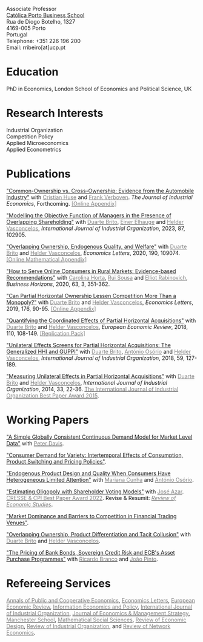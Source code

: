 Associate Professor<br/>
[Católica Porto Business School](https://catolicabs.porto.ucp.pt/)<br/>
Rua de Diogo Botelho, 1327<br/>
4169-005 Porto<br/>
Portugal<br/>
Telephone: +351 226 196 200<br/>
Email: rribeiro[at]ucp.pt<br/>

# Education<br/>
PhD in Economics, London School of Economics and Political Science, UK

# Research Interests<br/>
Industrial Organization<br/>
Competition Policy<br/>
Applied Microeconomics<br/>
Applied Econometrics<br/>

# Publications<br/>
["Common-Ownership vs. Cross-Ownership: Evidence from the Automobile Industry"](https://doi.org/10.1111/joie.12390) with [<span style="color: #808080">Cristian Huse</span>](https://cristianhuse.github.io/) and [<span style="color: #808080">Frank Verboven</span>](https://sites.google.com/site/frankverbo/research). *The Journal of Industrial Economics*, Forthcoming. [<span style="color: #808080">[Online Appendix]</span>](https://onlinelibrary.wiley.com/action/downloadSupplement?doi=10.1111%2Fjoie.12390&file=joie12390-sup-0001-suppinfo.pdf)

["Modelling the Objective Function of Managers in the Presence of Overlapping Shareholding"](https://doi.org/10.1016/j.ijindorg.2022.102905) with [<span style="color: #808080">Duarte Brito</span>](https://www.dcsa.fct.unl.pt/pessoas/professor-associado-com-agregacao/duarte-brito), [<span style="color: #808080">Einer Elhauge</span>](https://hls.harvard.edu/faculty/directory/10234/Elhauge) and [<span style="color: #808080">Helder Vasconcelos</span>](https://www.fep.up.pt/docentes/hvasconcelos/), *International Journal of Industrial Organization*, 2023, 87, 102905.  

["Overlapping Ownership, Endogenous Quality, and Welfare"](https://doi.org/10.1016/j.econlet.2020.109074) with [<span style="color: #808080">Duarte Brito</span>](https://www.dcsa.fct.unl.pt/pessoas/professor-associado-com-agregacao/duarte-brito) and [<span style="color: #808080">Helder Vasconcelos</span>](https://www.fep.up.pt/docentes/hvasconcelos/), *Economics Letters*, 2020, 190, 109074. [<span style="color: #808080">[Online Mathematical Appendix]</span>](https://ars.els-cdn.com/content/image/1-s2.0-S0165176520300744-mmc1.pdf)

["How to Serve Online Consumers in Rural Markets: Evidence-based Recommendations"](https://doi.org/10.1016/j.bushor.2020.01.007) with [<span style="color: #808080">Carolina Horta</span>](https://www.researchgate.net/profile/Carolina-Horta), [<span style="color: #808080">Rui Sousa</span>](https://rsousaedu.wordpress.com/) and [<span style="color: #808080">Elliot Rabinovich</span>](https://search.asu.edu/profile/330867), *Business Horizons*, 2020, 63, 3, 351-362.

["Can Partial Horizontal Ownership Lessen Competition More Than a Monopoly?"](https://doi.org/10.1016/j.econlet.2018.12.039) with [<span style="color: #808080">Duarte Brito</span>](https://www.dcsa.fct.unl.pt/pessoas/professor-associado-com-agregacao/duarte-brito) and [<span style="color: #808080">Helder Vasconcelos</span>](https://www.fep.up.pt/docentes/hvasconcelos/), *Economics Letters*, 2019, 176, 90-95. [<span style="color: #808080">[Online Appendix]</span>](https://ars.els-cdn.com/content/image/1-s2.0-S0165176518305330-mmc1.pdf)

["Quantifying the Coordinated Effects of Partial Horizontal Acquisitions"](https://doi.org/10.1016/j.euroecorev.2018.07.009) with [<span style="color: #808080">Duarte Brito</span>](https://www.dcsa.fct.unl.pt/pessoas/professor-associado-com-agregacao/duarte-brito) and [<span style="color: #808080">Helder Vasconcelos</span>](https://www.fep.up.pt/docentes/hvasconcelos/), *European Economic Review*, 2018, 110, 108-149. [<span style="color: #808080">[Replication Pack]</span>](https://ars.els-cdn.com/content/image/1-s2.0-S0014292118301156-mmc1.zip)

["Unilateral Effects Screens for Partial Horizontal Acquisitions: The Generalized HHI and GUPPI"](https://doi.org/10.1016/j.ijindorg.2018.03.005) with [<span style="color: #808080">Duarte Brito</span>](https://www.dcsa.fct.unl.pt/pessoas/professor-associado-com-agregacao/duarte-brito), [<span style="color: #808080">António Osório</span>](http://gandalf.fee.urv.cat/professors/AntonioOsorio/index.html) and [<span style="color: #808080">Helder Vasconcelos</span>](https://www.fep.up.pt/docentes/hvasconcelos/), *International Journal of Industrial Organization*, 2018, 59, 127-189.

["Measuring Unilateral Effects in Partial Horizontal Acquisitions"](https://doi.org/10.1016/j.ijindorg.2013.12.003) with [<span style="color: #808080">Duarte Brito</span>](https://www.dcsa.fct.unl.pt/pessoas/professor-associado-com-agregacao/duarte-brito) and [<span style="color: #808080">Helder Vasconcelos</span>](https://www.fep.up.pt/docentes/hvasconcelos/), *International Journal of Industrial Organization*, 2014, 33, 22-36. [<span style="color: #808080">The International Journal of Industrial Organization Best Paper Award 2015</span>](https://www.journals.elsevier.com/international-journal-of-industrial-organization/awards/best-paper-award-2015/).

# Working Papers<br/>
["A Simple Globally Consistent Continuous Demand Model for Market Level Data"](https://papers.ssrn.com/sol3/papers.cfm?abstract_id=1690163) with [<span style="color: #808080">Peter Davis</span>](https://www.brattle.com/experts/peter-davis/).

["Consumer Demand for Variety: Intertemporal Effects of Consumption, Product Switching and Pricing Policies"](https://papers.ssrn.com/sol3/papers.cfm?abstract_id=1690144).

["Endogenous Product Design and Quality When Consumers Have Heterogeneous Limited Attention"](https://papers.ssrn.com/sol3/papers.cfm?abstract_id=2860456) with [<span style="color: #808080">Mariana Cunha</span>](https://catolicabs.porto.ucp.pt/person/mariana-alves-da-cunha) and [<span style="color: #808080">António Osório</span>](http://gandalf.fee.urv.cat/professors/AntonioOsorio/index.html).

["Estimating Oligopoly with Shareholder Voting Models"](https://papers.ssrn.com/sol3/papers.cfm?abstract_id=3988265) with [<span style="color: #808080">José Azar</span>](https://sites.google.com/site/joseazar/). [<span style="color: #808080">CRESSE & CPI Best Paper Award 2022</span>](https://www.cresse.info/cresse-cpi-awards/). Revise & Resumit: [<span style="color: #808080">*Review of Economic Studies*</span>](https://www.restud.com/). 

["Market Dominance and Barriers to Competition in Financial Trading Venues"](https://papers.ssrn.com/sol3/papers.cfm?abstract_id=1287443).

["Overlapping Ownership, Product Differentiation and Tacit Collusion"](https://papers.ssrn.com/sol3/papers.cfm?abstract_id=4626233) with  [<span style="color: #808080">Duarte Brito</span>](https://www.dcsa.fct.unl.pt/pessoas/professor-associado-com-agregacao/duarte-brito) and [<span style="color: #808080">Helder Vasconcelos</span>](https://www.fep.up.pt/docentes/hvasconcelos/).

["The Pricing of Bank Bonds, Sovereign Credit Risk and ECB's Asset Purchase Programmes"](https://papers.ssrn.com/sol3/papers.cfm?abstract_id=3691310) with  [<span style="color: #808080">Ricardo Branco</span>](https://www.linkedin.com/in/ricardo-branco-14819394) and [<span style="color: #808080">João Pinto</span>](https://catolicabs.porto.ucp.pt/person/joao-filipe-monteiro-pinto).

# Refereeing Services<br/>
[<span style="color: #808080">Annals of Public and Cooperative Economics</span>](https://onlinelibrary.wiley.com/journal/14678292), [<span style="color: #808080">Economics Letters</span>](https://www.sciencedirect.com/journal/economics-letters), [<span style="color: #808080">European Economic Review</span>](https://www.journals.elsevier.com/european-economic-review), [<span style="color: #808080">Information Economics and Policy</span>](https://www.journals.elsevier.com/information-economics-and-policy/), [<span style="color: #808080">International Journal of Industrial Organization</span>](https://www.journals.elsevier.com/international-journal-of-industrial-organization), [<span style="color: #808080">Journal of Economics & Management Strategy</span>](https://onlinelibrary.wiley.com/journal/15309134), [<span style="color: #808080">Manchester School</span>](https://onlinelibrary.wiley.com/journal/14679957), [<span style="color: #808080">Mathematical Social Sciences</span>](https://www.sciencedirect.com/journal/mathematical-social-sciences), [<span style="color: #808080">Review of Economic Design</span>](https://www.springer.com/journal/10058), [<span style="color: #808080">Review of Industrial Organization</span>](https://www.springer.com/journal/11151), and [<span style="color: #808080">Review of Network Economics</span>](https://www.degruyter.com/rne).
